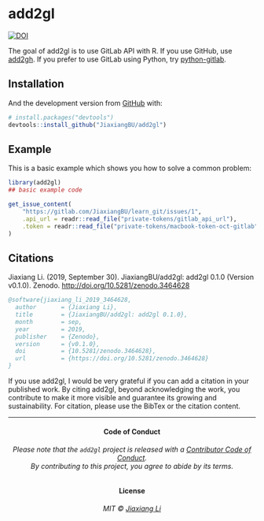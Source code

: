 
<!-- README.md is generated from README.Rmd. Please edit that file -->

# add2gl

<!-- badges: start -->

[![DOI](https://zenodo.org/badge/211744624.svg)](https://zenodo.org/badge/latestdoi/211744624)
<!-- badges: end -->

The goal of add2gl is to use GitLab API with R. If you use GitHub, use
[add2gh](https://github.com/JiaxiangBU/add2gh). If you prefer to use
GitLab using Python, try
[python-gitlab](https://python-gitlab.readthedocs.io).

## Installation

And the development version from [GitHub](https://github.com/) with:

``` r
# install.packages("devtools")
devtools::install_github("JiaxiangBU/add2gl")
```

## Example

This is a basic example which shows you how to solve a common problem:

``` r
library(add2gl)
## basic example code
```

``` r
get_issue_content(
    "https://gitlab.com/JiaxiangBU/learn_git/issues/1",
    .api_url = readr::read_file("private-tokens/gitlab_api_url"),
    .token = readr::read_file("private-tokens/macbook-token-oct-gitlab")
)
```

## Citations

Jiaxiang Li. (2019, September 30). JiaxiangBU/add2gl: add2gl 0.1.0
(Version v0.1.0). Zenodo. <http://doi.org/10.5281/zenodo.3464628>

``` bibtex
@software{jiaxiang_li_2019_3464628,
  author       = {Jiaxiang Li},
  title        = {JiaxiangBU/add2gl: add2gl 0.1.0},
  month        = sep,
  year         = 2019,
  publisher    = {Zenodo},
  version      = {v0.1.0},
  doi          = {10.5281/zenodo.3464628},
  url          = {https://doi.org/10.5281/zenodo.3464628}
}
```

If you use add2gl, I would be very grateful if you can add a citation in
your published work. By citing add2gl, beyond acknowledging the work,
you contribute to make it more visible and guarantee its growing and
sustainability. For citation, please use the BibTex or the citation
content.

-----

<h4 align="center">

**Code of Conduct**

</h4>

<h6 align="center">

Please note that the `add2gl` project is released with a [Contributor
Code of
Conduct](https://github.com/JiaxiangBU/add2gl/blob/master/CODE_OF_CONDUCT.md).<br>By
contributing to this project, you agree to abide by its terms.

</h6>

<h4 align="center">

**License**

</h4>

<h6 align="center">

MIT © [Jiaxiang
Li](https://github.com/JiaxiangBU/add2gl/blob/master/LICENSE.md)

</h6>
